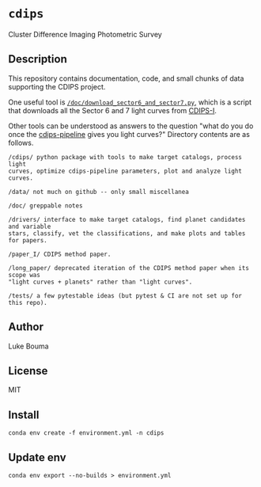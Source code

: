 # `cdips`
Cluster Difference Imaging Photometric Survey

Description
----------

This repository contains documentation, code, and small chunks of data
supporting the CDIPS project. 

One useful tool is
[`/doc/download_sector6_and_sector7.py`](https://github.com/lgbouma/cdips/blob/master/doc/download_sector6_and_sector7.py),
which is a script that downloads all the Sector 6 and 7 light curves from
[CDIPS-I](https://arxiv.org/abs/1910.01133).

Other tools can be understood as answers to the question "what do you do once
the [cdips-pipeline](https://github.com/waqasbhatti/cdips-pipeline) gives you
light curves?" Directory contents are as follows.

```
/cdips/ python package with tools to make target catalogs, process light
curves, optimize cdips-pipeline parameters, plot and analyze light curves.

/data/ not much on github -- only small miscellanea

/doc/ greppable notes

/drivers/ interface to make target catalogs, find planet candidates and variable
stars, classify, vet the classifications, and make plots and tables for papers.

/paper_I/ CDIPS method paper.

/long_paper/ deprecated iteration of the CDIPS method paper when its scope was
"light curves + planets" rather than "light curves".

/tests/ a few pytestable ideas (but pytest & CI are not set up for this repo).
```

Author
----------
Luke Bouma

License
----------
MIT

Install
----------
`conda env create -f environment.yml -n cdips`

Update env
----------
`conda env export --no-builds > environment.yml`
